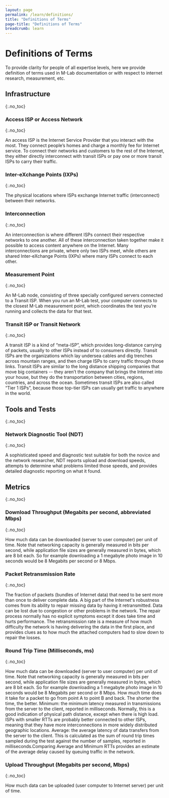 ```yaml
---
layout: page
permalink: /learn/definitions/
title: "Definitions of Terms"
page-title: "Definitions of Terms"
breadcrumb: learn
---
```


# Definitions of Terms

To provide clarity for people of all expertise levels, here we provide definition of terms used in M-Lab documentation or with respect to internet research, measurement, etc.

## Infrastructure
{:.no_toc}

### Access ISP or Access Network
{:.no_toc}

An access ISP is the Internet Service Provider that you interact with the most. They connect people’s homes and charge a monthly fee for Internet service. To connect their networks and customers to the rest of the Internet, they either directly interconnect with transit ISPs or pay one or more transit ISPs to carry their traffic.

### Inter-eXchange Points (IXPs)
{:.no_toc}

The physical locations where ISPs exchange Internet traffic (interconnect) between their networks.

### Interconnection
{:.no_toc}

An interconnection is where different ISPs connect their respective networks to one another. All of these interconnection taken together make it possible to access content anywhere on the Internet. Many interconnections are private, where only two ISPs meet, while others are shared Inter-eXchange Points (IXPs) where many ISPs connect to each other.

### Measurement Point
{:.no_toc}

An M-Lab node, consisting of three specially configured servers connected to a Transit ISP. When you run an M-Lab test, your computer connects to the closest M-Lab measurement point, which coordinates the test you’re running and collects the data for that test.

### Transit ISP or Transit Network
{:.no_toc}

A transit ISP is a kind of “meta-ISP”, which provides long-distance carrying of packets, usually to other ISPs instead of to consumers directly. Transit ISPs are the organizations which lay undersea cables and dig trenches across mountain ranges, and then charge ISPs to carry traffic through those links. Transit ISPs are similar to the long distance shipping companies that move big containers -- they aren’t the company that brings the Internet into your house, but they do the transportation between cities, regions, countries, and across the ocean. Sometimes transit ISPs are also called “Tier 1 ISPs”, because those top-tier ISPs can usually get traffic to anywhere in the world.

## Tools and Tests
{:.no_toc}

### Network Diagnostic Tool (NDT)
{:.no_toc}

A sophisticated speed and diagnostic test suitable for both the novice and the network researcher, NDT reports upload and download speeds, attempts to determine what problems limited those speeds, and provides detailed diagnostic reporting on what it found.

## Metrics
{:.no_toc}

### Download Throughput (Megabits per second, abbreviated Mbps)
{:.no_toc}

How much data can be downloaded (server to user computer) per unit of time. Note that networking capacity is generally measured in bits per second, while application file sizes are generally measured in bytes, which are 8 bit each. So for example downloading a 1 megabyte photo image in 10 seconds would be 8 Megabits per second or 8 Mbps.

### Packet Retransmission Rate
{:.no_toc}

The fraction of packets (bundles of Internet data) that need to be sent more than once to deliver complete data. A big part of the Internet's robustness comes from its ability to repair missing data by having it retransmitted. Data can be lost due to congestion or other problems in the network. The repair process normally has no explicit symptoms except it does take time and hurts performance. The retransmission rate is a measure of how much difficulty the network is having delivering the data in the first place, and provides clues as to how much the attached computers had to slow down to repair the losses.

### Round Trip Time (Milliseconds, ms)
{:.no_toc}

How much data can be downloaded (server to user computer) per unit of time. Note that networking capacity is generally measured in bits per second, while application file sizes are generally measured in bytes, which are 8 bit each. So for example downloading a 1 megabyte photo image in 10 seconds would be 8 Megabits per second or 8 Mbps. How much time does it take for a packet to go from point A to point B and back. The shorter the time, the better. Minimum: the minimum latency measured in transmissions from the server to the client, reported in milliseconds. Normally, this is a good indication of physical path distance, except when there is high load. ISPs with smaller RTTs are probably better connected to other ISPs, meaning that they have more interconnections in more widely distributed geographic locations. Average: the average latency of data transfers from the server to the client. This is calculated as the sum of round trip times sampled during the test against the number of samples, reported in milliseconds.Comparing Average and Minimum RTTs provides an estimate of the average delay caused by queuing traffic in the network.

### Upload Throughput (Megabits per second, Mbps)
{:.no_toc}

How much data can be uploaded (user computer to Internet server) per unit of time.